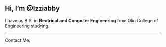 ## Hi, I’m @Izziabby
I have as B.S. in **Electrical and Computer Engineering** from Olin College of Engineering studying.

---

Contact Me:


<!---
Izziabby/Izziabby is a ✨ special ✨ repository because its `README.md` (this file) appears on your GitHub profile.
You can click the Preview link to take a look at your changes.
--->
